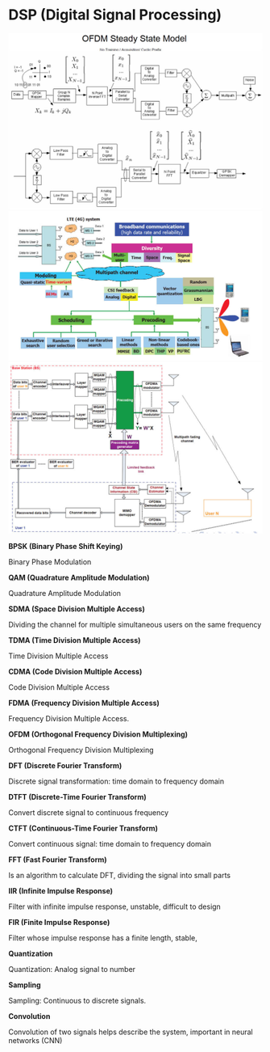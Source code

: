 # DSP (Digital Signal Processing)

![image](OFDM.jpg)
![image](FDMA.jpg)
![image](Predingcode.jpg)

**BPSK (Binary Phase Shift Keying)**

Binary Phase Modulation

**QAM (Quadrature Amplitude Modulation)**

Quadrature Amplitude Modulation

**SDMA (Space Division Multiple Access)**

Dividing the channel for multiple simultaneous users on the same frequency

**TDMA (Time Division Multiple Access)**

Time Division Multiple Access

**CDMA (Code Division Multiple Access)**

Code Division Multiple Access

**FDMA (Frequency Division Multiple Access)**

Frequency Division Multiple Access.

**OFDM (Orthogonal Frequency Division Multiplexing)**

Orthogonal Frequency Division Multiplexing

**DFT (Discrete Fourier Transform)**

Discrete signal transformation: time domain to frequency domain

**DTFT (Discrete-Time Fourier Transform)**

Convert discrete signal to continuous frequency

**CTFT (Continuous-Time Fourier Transform)**

Convert continuous signal: time domain to frequency domain

**FFT (Fast Fourier Transform)**

Is an algorithm to calculate DFT, dividing the signal into small parts

**IIR (Infinite Impulse Response)**

Filter with infinite impulse response, unstable, difficult to design

**FIR (Finite Impulse Response)**

Filter whose impulse response has a finite length, stable,

**Quantization**

Quantization: Analog signal to number

**Sampling**

Sampling: Continuous to discrete signals.

**Convolution**

Convolution of two signals helps describe the system, important in neural networks (CNN)
